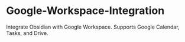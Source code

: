 # Google-Workspace-Integration
Integrate Obsidian with Google Workspace. Supports Google Calendar, Tasks, and Drive.
